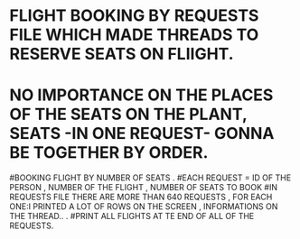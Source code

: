 # FLIGHT BOOKING BY REQUESTS FILE WHICH MADE THREADS TO RESERVE SEATS ON FLIIGHT.
# NO IMPORTANCE ON THE PLACES OF THE SEATS ON THE PLANT, SEATS -IN ONE REQUEST- GONNA BE TOGETHER BY ORDER.
#BOOKING FLIGHT BY NUMBER OF SEATS .
#EACH REQUEST = ID OF THE PERSON , NUMBER OF THE FLIGHT , NUMBER OF SEATS TO BOOK
#IN REQUESTS FILE THERE ARE MORE THAN 640 REQUESTS , FOR EACH ONE:I PRINTED A LOT OF ROWS ON THE SCREEN , INFORMATIONS ON THE THREAD.. .
#PRINT ALL FLIGHTS AT TE END OF ALL OF THE REQUESTS.
